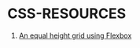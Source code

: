 # CSS-RESOURCES

1. [An equal height grid using Flexbox](https://clearleft.com/thinking/an-equal-height-grid-using-flexbox)


